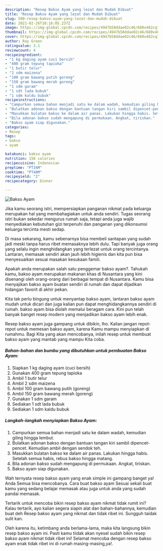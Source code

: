 ```yaml
---
description: "Resep Bakso Ayam yang lezat dan Mudah Dibuat"
title: "Resep Bakso Ayam yang lezat dan Mudah Dibuat"
slug: 500-resep-bakso-ayam-yang-lezat-dan-mudah-dibuat
date: 2021-02-26T18:16:05.237Z
image: https://img-global.cpcdn.com/recipes/4947b58ddae02c46/680x482cq70/bakso-ayam-foto-resep-utama.jpg
thumbnail: https://img-global.cpcdn.com/recipes/4947b58ddae02c46/680x482cq70/bakso-ayam-foto-resep-utama.jpg
cover: https://img-global.cpcdn.com/recipes/4947b58ddae02c46/680x482cq70/bakso-ayam-foto-resep-utama.jpg
author: Ray Green
ratingvalue: 3.1
reviewcount: 4
recipeingredient:
- "1 kg daging ayam cuci bersih"
- "400 gram tepung tapioka"
- "1 butir telur"
- "2 sdm maizena"
- "100 gram bawang putih goreng"
- "150 gram bawang merah goreng"
- "1 sdm garam"
- "1 sdt lada bubuk"
- "1 sdm kaldu bubuk"
recipeinstructions:
- "Campurkan semua bahan menjadi satu ke dalam wadah, kemudian giling hingga lembut."
- "Bulatkan adonan bakso dengan bantuan tangan kiri sambil dipencet-pencet. Kemudian ambil dengan sendok teh."
- "Masukkan bulatan bakso ke dalam air panas. Lakukan hingga habis. Setelah semua habis, rebus bakso hingga matang."
- "Bila adonan bakso sudah mengapung di permukaan. Angkat, tiriskan."
- "Bakso ayam siap digunakan."
categories:
- Resep
tags:
- bakso
- ayam

katakunci: bakso ayam 
nutrition: 158 calories
recipecuisine: Indonesian
preptime: "PT34M"
cooktime: "PT48M"
recipeyield: "2"
recipecategory: Dinner

---
```



![Bakso Ayam](https://img-global.cpcdn.com/recipes/4947b58ddae02c46/680x482cq70/bakso-ayam-foto-resep-utama.jpg)

Jika kamu seorang istri, mempersiapkan panganan nikmat pada keluarga merupakan hal yang membahagiakan untuk anda sendiri. Tugas seorang istri bukan sekedar mengurus rumah saja, tetapi anda juga wajib menyediakan kebutuhan gizi terpenuhi dan panganan yang dikonsumsi keluarga tercinta mesti sedap.

Di masa  sekarang, kamu sebenarnya bisa membeli santapan yang sudah jadi meski tanpa harus ribet memasaknya lebih dulu. Tapi banyak juga orang yang selalu ingin menghidangkan yang terlezat untuk orang tercintanya. Lantaran, memasak sendiri akan jauh lebih higienis dan kita pun bisa menyesuaikan sesuai masakan kesukaan famili. 



Apakah anda merupakan salah satu penggemar bakso ayam?. Tahukah kamu, bakso ayam merupakan makanan khas di Nusantara yang kini disenangi oleh orang-orang dari berbagai tempat di Nusantara. Kamu bisa menyajikan bakso ayam buatan sendiri di rumah dan dapat dijadikan hidangan favorit di akhir pekan.

Kita tak perlu bingung untuk menyantap bakso ayam, lantaran bakso ayam mudah untuk dicari dan juga kalian pun dapat menghidangkannya sendiri di rumah. bakso ayam bisa diolah memalui beragam cara. Kini pun telah banyak banget resep modern yang menjadikan bakso ayam lebih enak.

Resep bakso ayam juga gampang untuk dibikin, lho. Kalian jangan repot-repot untuk memesan bakso ayam, karena Kamu mampu menyiapkan di rumahmu. Bagi Kita yang akan mencobanya, inilah resep untuk membuat bakso ayam yang mantab yang mampu Kita coba.

<!--inarticleads1-->

##### Bahan-bahan dan bumbu yang dibutuhkan untuk pembuatan Bakso Ayam:

1. Siapkan 1 kg daging ayam (cuci bersih)
1. Gunakan 400 gram tepung tapioka
1. Ambil 1 butir telur
1. Ambil 2 sdm maizena
1. Ambil 100 gram bawang putih (goreng)
1. Ambil 150 gram bawang merah (goreng)
1. Gunakan 1 sdm garam
1. Sediakan 1 sdt lada bubuk
1. Sediakan 1 sdm kaldu bubuk




<!--inarticleads2-->

##### Langkah-langkah menyiapkan Bakso Ayam:

1. Campurkan semua bahan menjadi satu ke dalam wadah, kemudian giling hingga lembut.
1. Bulatkan adonan bakso dengan bantuan tangan kiri sambil dipencet-pencet. Kemudian ambil dengan sendok teh.
1. Masukkan bulatan bakso ke dalam air panas. Lakukan hingga habis. Setelah semua habis, rebus bakso hingga matang.
1. Bila adonan bakso sudah mengapung di permukaan. Angkat, tiriskan.
1. Bakso ayam siap digunakan.




Wah ternyata resep bakso ayam yang enak simple ini gampang banget ya! Anda Semua bisa mencobanya. Cara buat bakso ayam Sesuai sekali buat kamu yang sedang belajar memasak atau juga untuk anda yang sudah pandai memasak.

Tertarik untuk mencoba bikin resep bakso ayam nikmat tidak rumit ini? Kalau tertarik, ayo kalian segera siapin alat dan bahan-bahannya, kemudian buat deh Resep bakso ayam yang nikmat dan tidak ribet ini. Sungguh taidak sulit kan. 

Oleh karena itu, ketimbang anda berlama-lama, maka kita langsung bikin resep bakso ayam ini. Pasti kamu tiidak akan nyesel sudah bikin resep bakso ayam nikmat tidak ribet ini! Selamat mencoba dengan resep bakso ayam enak tidak ribet ini di rumah masing-masing,ya!.

